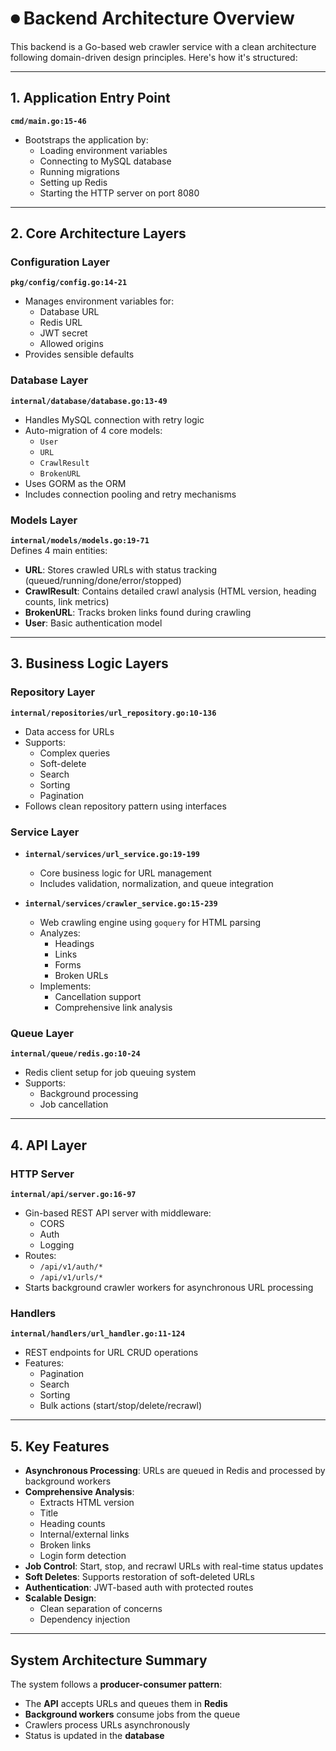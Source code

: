 # ⏺ Backend Architecture Overview

This backend is a Go-based web crawler service with a clean architecture following domain-driven design principles. Here's how it's structured:

---

## 1. Application Entry Point

**`cmd/main.go:15-46`**

- Bootstraps the application by:
  - Loading environment variables
  - Connecting to MySQL database
  - Running migrations
  - Setting up Redis
  - Starting the HTTP server on port 8080

---

## 2. Core Architecture Layers

### Configuration Layer

**`pkg/config/config.go:14-21`**

- Manages environment variables for:
  - Database URL
  - Redis URL
  - JWT secret
  - Allowed origins
- Provides sensible defaults

### Database Layer

**`internal/database/database.go:13-49`**

- Handles MySQL connection with retry logic
- Auto-migration of 4 core models:
  - `User`
  - `URL`
  - `CrawlResult`
  - `BrokenURL`
- Uses GORM as the ORM
- Includes connection pooling and retry mechanisms

### Models Layer

**`internal/models/models.go:19-71`**  
Defines 4 main entities:

- **URL**: Stores crawled URLs with status tracking (queued/running/done/error/stopped)
- **CrawlResult**: Contains detailed crawl analysis (HTML version, heading counts, link metrics)
- **BrokenURL**: Tracks broken links found during crawling
- **User**: Basic authentication model

---

## 3. Business Logic Layers

### Repository Layer

**`internal/repositories/url_repository.go:10-136`**

- Data access for URLs
- Supports:
  - Complex queries
  - Soft-delete
  - Search
  - Sorting
  - Pagination
- Follows clean repository pattern using interfaces

### Service Layer

- **`internal/services/url_service.go:19-199`**

  - Core business logic for URL management
  - Includes validation, normalization, and queue integration

- **`internal/services/crawler_service.go:15-239`**
  - Web crawling engine using `goquery` for HTML parsing
  - Analyzes:
    - Headings
    - Links
    - Forms
    - Broken URLs
  - Implements:
    - Cancellation support
    - Comprehensive link analysis

### Queue Layer

**`internal/queue/redis.go:10-24`**

- Redis client setup for job queuing system
- Supports:
  - Background processing
  - Job cancellation

---

## 4. API Layer

### HTTP Server

**`internal/api/server.go:16-97`**

- Gin-based REST API server with middleware:
  - CORS
  - Auth
  - Logging
- Routes:
  - `/api/v1/auth/*`
  - `/api/v1/urls/*`
- Starts background crawler workers for asynchronous URL processing

### Handlers

**`internal/handlers/url_handler.go:11-124`**

- REST endpoints for URL CRUD operations
- Features:
  - Pagination
  - Search
  - Sorting
  - Bulk actions (start/stop/delete/recrawl)

---

## 5. Key Features

- **Asynchronous Processing**: URLs are queued in Redis and processed by background workers
- **Comprehensive Analysis**:
  - Extracts HTML version
  - Title
  - Heading counts
  - Internal/external links
  - Broken links
  - Login form detection
- **Job Control**: Start, stop, and recrawl URLs with real-time status updates
- **Soft Deletes**: Supports restoration of soft-deleted URLs
- **Authentication**: JWT-based auth with protected routes
- **Scalable Design**:
  - Clean separation of concerns
  - Dependency injection

---

## System Architecture Summary

The system follows a **producer-consumer pattern**:

- The **API** accepts URLs and queues them in **Redis**
- **Background workers** consume jobs from the queue
- Crawlers process URLs asynchronously
- Status is updated in the **database**
